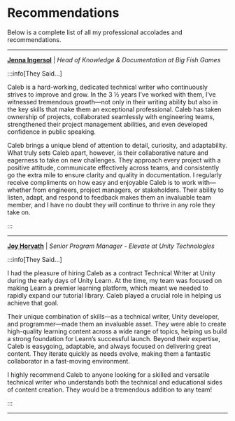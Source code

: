 # Recommendations

Below is a complete list of all my professional accolades and recommendations.

---

<span class="recom_name">**[Jenna Ingersol](https://www.linkedin.com/in/jenna-ingersoll)**</span> <FAIcon icon="fa-brands fa-linkedin" size="1x" /> | _Head of Knowledge & Documentation at Big Fish Games_

:::info[They Said...]

Caleb is a hard-working, dedicated technical writer who continuously strives to improve and grow. In the 3 ½ years I’ve worked with them, I’ve witnessed tremendous growth—not only in their writing ability but also in the key skills that make them an exceptional professional. Caleb has taken ownership of projects, collaborated seamlessly with engineering teams, strengthened their project management abilities, and even developed confidence in public speaking.

Caleb brings a unique blend of attention to detail, curiosity, and adaptability. What truly sets Caleb apart, however, is their collaborative nature and eagerness to take on new challenges. They approach every project with a positive attitude, communicate effectively across teams, and consistently go the extra mile to ensure clarity and quality in documentation. I regularly receive compliments on how easy and enjoyable Caleb is to work with—whether from engineers, project managers, or stakeholders. Their ability to listen, adapt, and respond to feedback makes them an invaluable team member, and I have no doubt they will continue to thrive in any role they take on.

:::

---

<span class="recom_name">**[Joy Horvath](https://www.linkedin.com/in/joyhorvath)**</span> <FAIcon icon="fa-brands fa-linkedin" size="1x" /> | _Senior Program Manager - Elevate at Unity Technologies_

:::info[They Said...]

I had the pleasure of hiring Caleb as a contract Technical Writer at Unity during the early days of Unity Learn. At the time, my team was focused on making Learn a premier learning platform, which meant we needed to rapidly expand our tutorial library. Caleb played a crucial role in helping us achieve that goal.

Their unique combination of skills—as a technical writer, Unity developer, and programmer—made them an invaluable asset. They were able to create high-quality learning content across a wide range of topics, helping us build a strong foundation for Learn’s successful launch. Beyond their expertise, Caleb is easygoing, adaptable, and always focused on delivering great content. They iterate quickly as needs evolve, making them a fantastic collaborator in a fast-moving environment.

I highly recommend Caleb to anyone looking for a skilled and versatile technical writer who understands both the technical and educational sides of content creation. They would be a tremendous addition to any team!

:::

---
